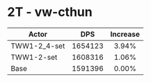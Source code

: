 # 2T - vw-cthun
| Actor | DPS | Increase |
|---|:---:|:---:|
|TWW1-2_4-set|1654123|3.94%|
|TWW1-2-set|1608316|1.06%|
|Base|1591396|0.00%|
